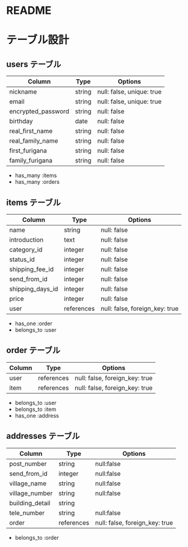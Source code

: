 # README

# テーブル設計

## users テーブル

| Column             | Type    | Options                   |
| ------------------ | ------- | ------------------------- |
| nickname           | string  | null: false, unique: true |
| email              | string  | null: false, unique: true |
| encrypted_password | string  | null: false               |
| birthday           | date    | null: false               |
| real_first_name    | string  | null: false               |
| real_family_name   | string  | null: false               |
| first_furigana     | string  | null: false               |
| family_furigana    | string  | null: false               |

- has_many :items
- has_many :orders


## items テーブル

| Column           | Type       | Options                        |
| ---------------- | ---------- | ------------------------------ |
| name             | string     | null: false                    |
| introduction     | text       | null: false                    |
| category_id      | integer    | null: false                    |
| status_id        | integer    | null: false                    |
| shipping_fee_id  | integer    | null: false                    |
| send_from_id     | integer    | null: false                    |
| shipping_days_id | integer    | null: false                    |
| price            | integer    | null: false                    |
| user             | references | null: false, foreign_key: true |

- has_one :order
- belongs_to :user


## order テーブル
| Column | Type       | Options                         |
| ------ | ---------- | ------------------------------- |
| user   | references | null: false, foreign_key: true  |
| item   | references | null: false, foreign_key: true  |

- belongs_to :user
- belongs_to :item
- has_one    :address


## addresses テーブル
| Column          | Type       | Options                         |
| --------------- | ---------- | ------------------------------- |
| post_number     | string     | null:false                      |
| send_from_id    | integer    | null:false                      |
| village_name    | string     | null:false                      |
| village_number  | string     | null:false                      |
| building_detail | string     |                                 |
| tele_number     | string     | null:false                      |
| order           | references | null: false, foreign_key: true  |

- belongs_to :order